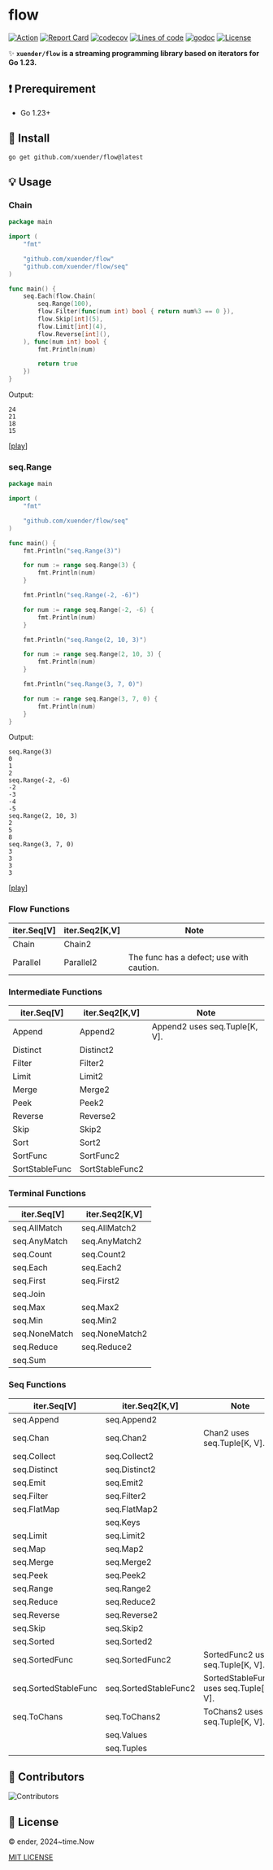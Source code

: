 # flow

[![Action][action-svg]][action-url]
[![Report Card][goreport-svg]][goreport-url]
[![codecov][codecov-svg]][codecov-url]
[![Lines of code][lines-svg]][lines-url]
[![godoc][godoc-svg]][godoc-url]
[![License][license-svg]][license-url]

✨ **`xuender/flow` is a streaming programming library based on iterators for Go 1.23.**

## ❗ Prerequirement

- Go 1.23+

## 🚀 Install

```shell
go get github.com/xuender/flow@latest
```

## 💡 Usage

### Chain

```go
package main

import (
	"fmt"

	"github.com/xuender/flow"
	"github.com/xuender/flow/seq"
)

func main() {
	seq.Each(flow.Chain(
		seq.Range(100),
		flow.Filter(func(num int) bool { return num%3 == 0 }),
		flow.Skip[int](5),
		flow.Limit[int](4),
		flow.Reverse[int](),
	), func(num int) bool {
		fmt.Println(num)

		return true
	})
}
```

Output:

```shell
24
21
18
15
```

[[play](https://go.dev/play/p/sDen4jvtre8)]

### seq.Range

```go
package main

import (
	"fmt"

	"github.com/xuender/flow/seq"
)

func main() {
	fmt.Println("seq.Range(3)")

	for num := range seq.Range(3) {
		fmt.Println(num)
	}

	fmt.Println("seq.Range(-2, -6)")

	for num := range seq.Range(-2, -6) {
		fmt.Println(num)
	}

	fmt.Println("seq.Range(2, 10, 3)")

	for num := range seq.Range(2, 10, 3) {
		fmt.Println(num)
	}

	fmt.Println("seq.Range(3, 7, 0)")

	for num := range seq.Range(3, 7, 0) {
		fmt.Println(num)
	}
}

```

Output:

```shell
seq.Range(3)
0
1
2
seq.Range(-2, -6)
-2
-3
-4
-5
seq.Range(2, 10, 3)
2
5
8
seq.Range(3, 7, 0)
3
3
3
3
```

[[play](https://go.dev/play/p/-FZJfetngJY)]

### Flow Functions

| iter.Seq[V] | iter.Seq2[K,V] | Note                                     |
| ----------- | -------------- | ---------------------------------------- |
| Chain       | Chain2         |                                          |
| Parallel    | Parallel2      | The func has a defect; use with caution. |

### Intermediate Functions

| iter.Seq[V]    | iter.Seq2[K,V]  | Note                          |
| -------------- | --------------- | ----------------------------- |
| Append         | Append2         | Append2 uses seq.Tuple[K, V]. |
| Distinct       | Distinct2       |                               |
| Filter         | Filter2         |                               |
| Limit          | Limit2          |                               |
| Merge          | Merge2          |                               |
| Peek           | Peek2           |                               |
| Reverse        | Reverse2        |                               |
| Skip           | Skip2           |                               |
| Sort           | Sort2           |                               |
| SortFunc       | SortFunc2       |                               |
| SortStableFunc | SortStableFunc2 |                               |

### Terminal Functions

| iter.Seq[V]   | iter.Seq2[K,V] |
| ------------- | -------------- |
| seq.AllMatch  | seq.AllMatch2  |
| seq.AnyMatch  | seq.AnyMatch2  |
| seq.Count     | seq.Count2     |
| seq.Each      | seq.Each2      |
| seq.First     | seq.First2     |
| seq.Join      |                |
| seq.Max       | seq.Max2       |
| seq.Min       | seq.Min2       |
| seq.NoneMatch | seq.NoneMatch2 |
| seq.Reduce    | seq.Reduce2    |
| seq.Sum       |                |

### Seq Functions

| iter.Seq[V]          | iter.Seq2[K,V]        | Note                                    |
| -------------------- | --------------------- | --------------------------------------- |
| seq.Append           | seq.Append2           |                                         |
| seq.Chan             | seq.Chan2             | Chan2 uses seq.Tuple[K, V].             |
| seq.Collect          | seq.Collect2          |                                         |
| seq.Distinct         | seq.Distinct2         |                                         |
| seq.Emit             | seq.Emit2             |                                         |
| seq.Filter           | seq.Filter2           |                                         |
| seq.FlatMap          | seq.FlatMap2          |                                         |
|                      | seq.Keys              |                                         |
| seq.Limit            | seq.Limit2            |                                         |
| seq.Map              | seq.Map2              |                                         |
| seq.Merge            | seq.Merge2            |                                         |
| seq.Peek             | seq.Peek2             |                                         |
| seq.Range            | seq.Range2            |                                         |
| seq.Reduce           | seq.Reduce2           |                                         |
| seq.Reverse          | seq.Reverse2          |                                         |
| seq.Skip             | seq.Skip2             |                                         |
| seq.Sorted           | seq.Sorted2           |                                         |
| seq.SortedFunc       | seq.SortedFunc2       | SortedFunc2 uses seq.Tuple[K, V].       |
| seq.SortedStableFunc | seq.SortedStableFunc2 | SortedStableFunc2 uses seq.Tuple[K, V]. |
| seq.ToChans          | seq.ToChans2          | ToChans2 uses seq.Tuple[K, V].          |
|                      | seq.Values            |                                         |
|                      | seq.Tuples            |                                         |


## 👤 Contributors

![Contributors][contributors-svg]

## 📝 License

© ender, 2024~time.Now

[MIT LICENSE][license-url]

[action-url]: https://github.com/xuender/flow/actions
[action-svg]: https://github.com/xuender/flow/workflows/Go/badge.svg

[goreport-url]: https://goreportcard.com/report/github.com/xuender/flow
[goreport-svg]: https://goreportcard.com/badge/github.com/xuender/flow

[codecov-url]: https://codecov.io/gh/xuender/flow
[codecov-svg]: https://codecov.io/gh/xuender/flow/graph/badge.svg?token=1VAC5OJJZR

[godoc-url]: https://godoc.org/github.com/xuender/flow
[godoc-svg]: https://godoc.org/github.com/xuender/flow?status.svg

[license-url]: https://github.com/xuender/flow/blob/master/LICENSE
[license-svg]: https://img.shields.io/badge/license-MIT-blue.svg

[contributors-svg]: https://contrib.rocks/image?repo=xuender/flow

[lines-svg]: https://sloc.xyz/gitee/xuender/flow
[lines-url]: https://github.com/boyter/scc
